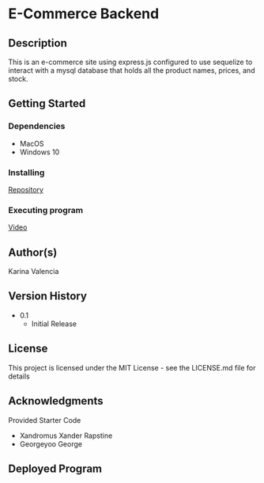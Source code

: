 # E-Commerce Backend

## Description

This is an e-commerce site using express.js configured to use sequelize to interact with a mysql database that holds all the product names, prices, and stock.

## Getting Started

### Dependencies

* MacOS
* Windows 10

### Installing

[Repository](https://github.com/Valencia01/e-commerce-backend)

### Executing program

[Video](https://drive.google.com/file/d/1B2nRi6TWI8alFHwzCF51s3-VNW9ofH9o/view)

## Author(s)

Karina Valencia

## Version History

* 0.1
    * Initial Release

## License

This project is licensed under the MIT License - see the LICENSE.md file for details

## Acknowledgments

Provided Starter Code

- Xandromus Xander Rapstine
- Georgeyoo George

## Deployed Program

![]()